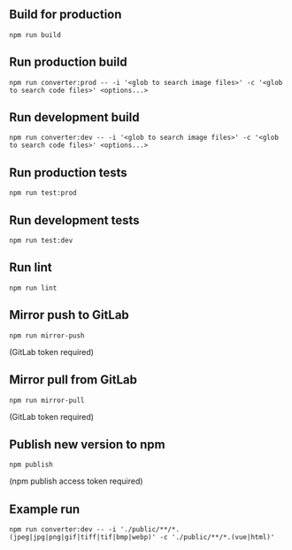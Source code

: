 ## Build for production

```
npm run build
```

## Run production build

```
npm run converter:prod -- -i '<glob to search image files>' -c '<glob to search code files>' <options...>
```

## Run development build

```
npm run converter:dev -- -i '<glob to search image files>' -c '<glob to search code files>' <options...>
```

## Run production tests

```
npm run test:prod
```

## Run development tests

```
npm run test:dev
```

## Run lint

```
npm run lint
```

## Mirror push to GitLab

```
npm run mirror-push
```

(GitLab token required)

## Mirror pull from GitLab

```
npm run mirror-pull
```

(GitLab token required)

## Publish new version to npm

```
npm publish
```

(npm publish access token required)

## Example run

```
npm run converter:dev -- -i './public/**/*.(jpeg|jpg|png|gif|tiff|tif|bmp|webp)' -c './public/**/*.(vue|html)'
```
